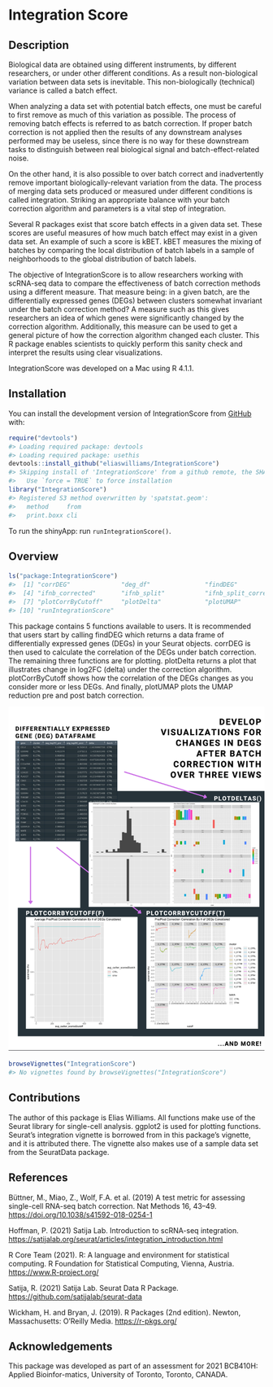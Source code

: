 
<!-- README.md is generated from README.Rmd. Please edit that file -->

# Integration Score

<!-- badges: start -->
<!-- badges: end -->

## Description

Biological data are obtained using different instruments, by different
researchers, or under other different conditions. As a result
non-biological variation between data sets is inevitable. This
non-biologically (technical) variance is called a batch effect.

When analyzing a data set with potential batch effects, one must be
careful to first remove as much of this variation as possible. The
process of removing batch effects is referred to as batch correction. If
proper batch correction is not applied then the results of any
downstream analyses performed may be useless, since there is no way for
these downstream tasks to distinguish between real biological signal and
batch-effect-related noise.

On the other hand, it is also possible to over batch correct and
inadvertently remove important biologically-relevant variation from the
data. The process of merging data sets produced or measured under
different conditions is called integration. Striking an appropriate
balance with your batch correction algorithm and parameters is a vital
step of integration.

Several R packages exist that score batch effects in a given data set.
These scores are useful measures of how much batch effect may exist in a
given data set. An example of such a score is kBET. kBET measures the
mixing of batches by comparing the local distribution of batch labels in
a sample of neighborhoods to the global distribution of batch labels.

The objective of IntegrationScore is to allow researchers working with
scRNA-seq data to compare the effectiveness of batch correction methods
using a different measure. That measure being: in a given batch, are the
differentially expressed genes (DEGs) between clusters somewhat
invariant under the batch correction method? A measure such as this
gives researchers an idea of which genes were significantly changed by
the correction algorithm. Additionally, this measure can be used to get
a general picture of how the correction algorithm changed each cluster.
This R package enables scientists to quickly perform this sanity check
and interpret the results using clear visualizations.

IntegrationScore was developed on a Mac using R 4.1.1.

## Installation

You can install the development version of IntegrationScore from
[GitHub](https://github.com/) with:

``` r
require("devtools")
#> Loading required package: devtools
#> Loading required package: usethis
devtools::install_github("eliaswilliams/IntegrationScore")
#> Skipping install of 'IntegrationScore' from a github remote, the SHA1 (145b726f) has not changed since last install.
#>   Use `force = TRUE` to force installation
library("IntegrationScore")
#> Registered S3 method overwritten by 'spatstat.geom':
#>   method     from
#>   print.boxx cli
```

To run the shinyApp: run `runIntegrationScore()`.

## Overview

``` r
ls("package:IntegrationScore")
#>  [1] "corrDEG"              "deg_df"               "findDEG"             
#>  [4] "ifnb_corrected"       "ifnb_split"           "ifnb_split_corrected"
#>  [7] "plotCorrByCutoff"     "plotDelta"            "plotUMAP"            
#> [10] "runIntegrationScore"
```

This package contains 5 functions available to users. It is recommended
that users start by calling findDEG which returns a data frame of
differentially expressed genes (DEGs) in your Seurat objects. corrDEG is
then used to calculate the correlation of the DEGs under batch
correction. The remaining three functions are for plotting. plotDelta
returns a plot that illustrates change in log2FC (delta) under the
correction algorithm. plotCorrByCutoff shows how the correlation of the
DEGs changes as you consider more or less DEGs. And finally, plotUMAP
plots the UMAP reduction pre and post batch correction.

![alt text here](inst/extdata/overview.png)

``` r
browseVignettes("IntegrationScore")
#> No vignettes found by browseVignettes("IntegrationScore")
```

## Contributions

The author of this package is Elias Williams. All functions make use of
the Seurat library for single-cell analysis. ggplot2 is used for
plotting functions. Seurat’s integration vignette is borrowed from in
this package’s vignette, and it is attributed there. The vignette also
makes use of a sample data set from the SeuratData package.

## References

Büttner, M., Miao, Z., Wolf, F.A. et al. (2019) A test metric for
assessing single-cell RNA-seq batch correction. Nat Methods 16, 43–49.
<https://doi.org/10.1038/s41592-018-0254-1>

Hoffman, P. (2021) Satija Lab. Introduction to scRNA-seq integration.
<https://satijalab.org/seurat/articles/integration_introduction.html>

R Core Team (2021). R: A language and environment for statistical
computing. R Foundation for Statistical Computing, Vienna, Austria.
<https://www.R-project.org/>

Satija, R. (2021) Satija Lab. Seurat Data R Package.
<https://github.com/satijalab/seurat-data>

Wickham, H. and Bryan, J. (2019). R Packages (2nd edition). Newton,
Massachusetts: O’Reilly Media. <https://r-pkgs.org/>

## Acknowledgements

This package was developed as part of an assessment for 2021 BCB410H:
Applied Bioinfor-matics, University of Toronto, Toronto, CANADA.
